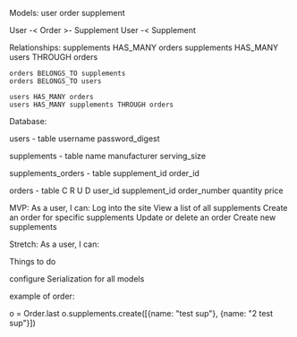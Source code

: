 Models:
    user
    order
    supplement

User -< Order >- Supplement
User -< Supplement

Relationships:
    supplements HAS_MANY orders
    supplements HAS_MANY users THROUGH orders

    orders BELONGS_TO supplements
    orders BELONGS_TO users

    users HAS_MANY orders
    users HAS_MANY supplements THROUGH orders


Database:

users - table
    username
    password_digest

supplements - table
	name
	manufacturer
    serving_size

supplements_orders - table
    supplement_id
    order_id

orders - table   C R U D
	user_id
	supplement_id
	order_number
    quantity
	price


MVP: As a user, I can:
    Log into the site
    View a list of all supplements
    Create an order for specific supplements
    Update or delete an order
    Create new supplements

Stretch: As a user, I can:
    


Things to do

configure Serialization for all models


example of order:

o = Order.last
o.supplements.create([{name: "test sup"}, {name: "2 test sup"}])